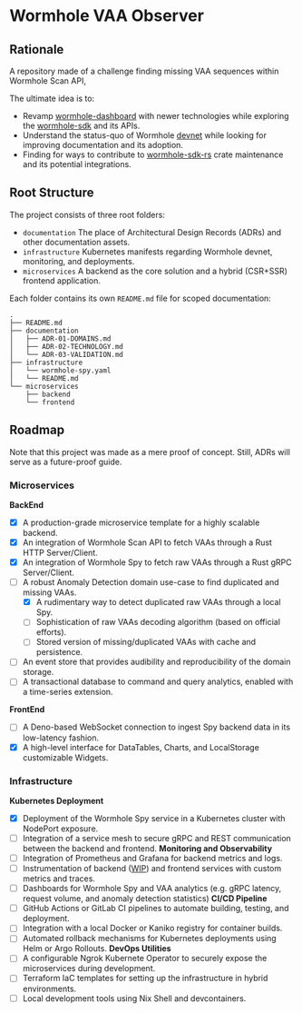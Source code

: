 # Wormhole VAA Observer

## Rationale
A repository made of a challenge finding missing VAA sequences within Wormhole Scan API,

The ultimate idea is to: 

* Revamp [wormhole-dashboard](https://github.com/wormhole-foundation/wormhole-dashboard) with newer technologies while exploring the [wormhole-sdk](https://wormhole-foundation.github.io/wormhole-sdk-ts/) and its APIs. 
* Understand the status-quo of Wormhole [devnet](https://github.com/wormhole-foundation/wormhole/tree/main/devnet) while looking for improving documentation and its adoption.
* Finding for ways to contribute to [wormhole-sdk-rs](https://github.com/wormhole-foundation/wormhole-sdk-rs) crate maintenance and its potential integrations.

## Root Structure

The project consists of three root folders:

* `documentation`  The place of Architectural Design Records (ADRs) and other documentation assets.
* `infrastructure` Kubernetes manifests regarding Wormhole devnet, monitoring, and deployments.
* `microservices`  A backend as the core solution and a hybrid (CSR+SSR) frontend application.

Each folder contains its own `README.md` file for scoped documentation:

```
.
├── README.md
├── documentation
│   ├── ADR-01-DOMAINS.md
│   ├── ADR-02-TECHNOLOGY.md
│   └── ADR-03-VALIDATION.md
├── infrastructure
│   └── wormhole-spy.yaml
│   └── README.md
└── microservices
    ├── backend
    └── frontend
```

## Roadmap
Note that this project was made as a mere proof of concept. Still, ADRs will serve as a future-proof guide.

### Microservices

**BackEnd**
- [x] A production-grade microservice template for a highly scalable backend.
- [x] An integration of Wormhole Scan API to fetch VAAs through a Rust HTTP Server/Client.
- [x] An integration of Wormhole Spy to fetch raw VAAs through a Rust gRPC Server/Client.
- [ ] A robust Anomaly Detection domain use-case to find duplicated and missing VAAs.
  - [x] A rudimentary way to detect duplicated raw VAAs through a local Spy.
  - [ ] Sophistication of raw VAAs decoding algorithm (based on official efforts).
  - [ ] Stored version of missing/duplicated VAAs with cache and persistence.
- [ ] An event store that provides audibility and reproducibility of the domain storage.
- [ ] A transactional database to command and query analytics, enabled with a time-series extension.

**FrontEnd**
- [ ] A Deno-based WebSocket connection to ingest Spy backend data in its low-latency fashion.
- [x] A high-level interface for DataTables, Charts, and LocalStorage customizable Widgets.

### Infrastructure
**Kubernetes Deployment**
  - [x] Deployment of the Wormhole Spy service in a Kubernetes cluster with NodePort exposure.
  - [ ] Integration of a service mesh to secure gRPC and REST communication between the backend and frontend.
**Monitoring and Observability**
  - [ ] Integration of Prometheus and Grafana for backend metrics and logs.
  - [ ] Instrumentation of backend ([WIP](https://github.com/heshdotcc/wormhole-vaa-observer/tree/feature/observability)) and frontend services with custom metrics and traces.
  - [ ] Dashboards for Wormhole Spy and VAA analytics (e.g. gRPC latency, request volume, and anomaly detection statistics)
**CI/CD Pipeline**
  - [ ] GitHub Actions or GitLab CI pipelines to automate building, testing, and deployment.
  - [ ] Integration with a local Docker or Kaniko registry for container builds.
  - [ ] Automated rollback mechanisms for Kubernetes deployments using Helm or Argo Rollouts.
**DevOps Utilities**
  - [ ] A configurable Ngrok Kubernete Operator to securely expose the microservices during development.
  - [ ] Terraform IaC templates for setting up the infrastructure in hybrid environments.
  - [ ] Local development tools using Nix Shell and devcontainers.
